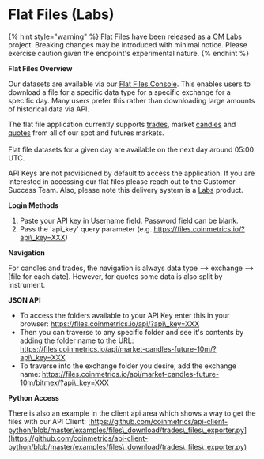 # Flat Files (Labs)

{% hint style="warning" %}
Flat Files have been released as a [CM Labs](https://docs.coinmetrics.io/cm-labs) project. Breaking changes may be introduced with minimal notice. Please exercise caution given the endpoint's experimental nature.
{% endhint %}

**Flat Files Overview**

Our datasets are available via our [Flat Files Console](https://files.coinmetrics.io/). This enables users to download a file for a specific data type for a specific exchange for a specific day. Many users prefer this rather than downloading large amounts of historical data via API.

The flat file application currently supports [trades](../market-data/market-data-overview/market-trades.md), market [candles](../market-data/market-data-overview/candles.md) and [quotes](../market-data/market-data-overview/quotes.md) from all of our spot and futures markets.\
\
Flat file datasets for a given day are available on the next day around 05:00 UTC.

API Keys are not provisioned by default to access the application. If you are interested in accessing our flat files please reach out to the Customer Success Team. Also, please note this delivery system is a [Labs](../packages/cm-labs.md) product.

**Login Methods**

1. Paste your API key in Username field. Password field can be blank.
2. Pass the 'api\_key' query parameter (e.g. https://files.coinmetrics.io/?api\_key=XXX)

**Navigation**

For candles and trades, the navigation is always data type --> exchange --> \[file for each date]. However, for quotes some data is also split by instrument.

**JSON API**

* To access the folders available to your API Key enter this in your browser: https://files.coinmetrics.io/api/?api\_key=XXX
* Then you can traverse to any specific folder and see it's contents by adding the folder name to the URL: https://files.coinmetrics.io/api/market-candles-future-10m/?api\_key=XXX
* To traverse into the exchange folder you desire, add the exchange name: https://files.coinmetrics.io/api/market-candles-future-10m/bitmex/?api\_key=XXX

**Python Access**

There is also an example in the client api area which shows a way to get the files with our API Client: [https://github.com/coinmetrics/api-client-python/blob/master/examples/files\_download/trades\_files\_exporter.py](https://github.com/coinmetrics/api-client-python/blob/master/examples/files\_download/trades\_files\_exporter.py)
